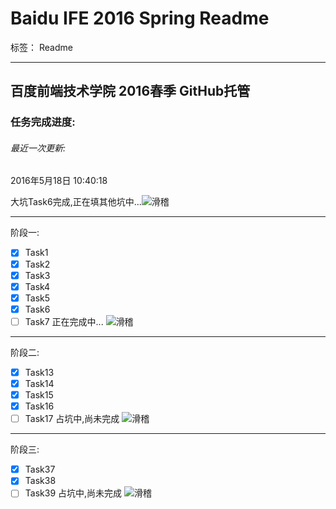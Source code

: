 # Baidu IFE 2016 Spring Readme

标签： Readme

---

## 百度前端技术学院 2016春季 GitHub托管



### 任务完成进度:

###### 最近一次更新:
2016年5月18日 10:40:18

大坑Task6完成,正在填其他坑中...![滑稽](http://ww3.sinaimg.cn/large/005TbPZpgw1f32y3xbz2mg301f01fmx0.gif)

---
阶段一:

- [x] Task1
- [x] Task2
- [x] Task3
- [x] Task4
- [x] Task5
- [x] Task6
- [ ] Task7 正在完成中... ![滑稽](http://ww3.sinaimg.cn/large/005TbPZpgw1f32y3xbz2mg301f01fmx0.gif)

---
阶段二:

- [x] Task13
- [x] Task14
- [x] Task15
- [x] Task16
- [ ] Task17 占坑中,尚未完成 ![滑稽](http://ww3.sinaimg.cn/large/005TbPZpgw1f32y3xbz2mg301f01fmx0.gif)

---
阶段三:

- [x] Task37
- [x] Task38
- [ ] Task39 占坑中,尚未完成 ![滑稽](http://ww3.sinaimg.cn/large/005TbPZpgw1f32y3xbz2mg301f01fmx0.gif)
